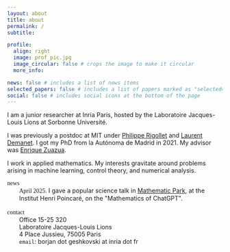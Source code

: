 ```yaml
---
layout: about
title: about
permalink: /
subtitle: 

profile:
  align: right
  image: prof_pic.jpg
  image_circular: false # crops the image to make it circular
  more_info: 

news: false # includes a list of news items
selected_papers: false # includes a list of papers marked as "selected={true}"
social: false # includes social icons at the bottom of the page
---
```


I am a junior researcher at Inria Paris, hosted by the Laboratoire Jacques-Louis Lions at Sorbonne Université.

I was previously a postdoc at MIT under <a class="publink" href="https://math.mit.edu/~rigollet/">Philippe Rigollet</a> and <a class="publink" href="https://math.mit.edu/icg/">Laurent Demanet</a>.
I got my PhD from la Autónoma de Madrid in 2021. My advisor was <a class="publink" href="https://dcn.nat.fau.eu/enrique-zuazua/">Enrique Zuazua</a>. 

I work in applied mathematics. My interests gravitate around problems arising in machine learning, control theory, and numerical analysis. 

<div style="display: flex; flex-direction: column;">
  <div><span style="font-family: cursive;">news</span></div>
  <div style="margin-left: 2em;">
    <span style="font-family: cursive;">April 2025.</span> I gave a popular science talk in
    <a class="publink" href="https://www.ihp.fr/fr/mathematic-park">Mathematic Park</a>, at the Institut Henri Poincaré, on the "Mathematics of ChatGPT".<br><br>
  </div>
</div>




<div style="display: flex; flex-direction: column;">
  <div><span style="font-family: cursive;">contact</span></div>
  <div style="margin-left: 2em;">
    Office 15-25 320<br>
    Laboratoire Jacques-Louis Lions<br>
    4 Place Jussieu, 75005 Paris<br>
    <code>email</code>: borjan dot geshkovski at inria dot fr
  </div>
</div>




